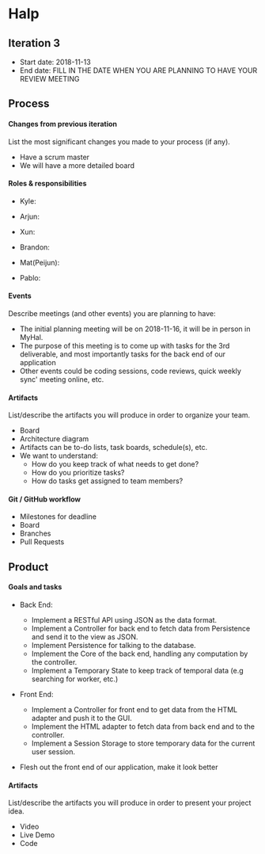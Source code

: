 # Halp


## Iteration 3

 * Start date: 2018-11-13
 * End date: FILL IN THE DATE WHEN YOU ARE PLANNING TO HAVE YOUR REVIEW MEETING

## Process

#### Changes from previous iteration

List the most significant changes you made to your process (if any).

 * Have a scrum master
 * We will have a more detailed board

#### Roles & responsibilities

- Kyle:

- Arjun:

- Xun:

- Brandon:

- Mat(Peijun):

- Pablo:

#### Events

Describe meetings (and other events) you are planning to have:

 * The initial planning meeting will be on 2018-11-16, it will be in person in MyHal.
 * The purpose of this meeting is to come up with tasks for the 3rd deliverable,
 and most importantly tasks for the back end of our application
 * Other events could be coding sessions, code reviews, quick weekly sync' meeting online, etc.

#### Artifacts

List/describe the artifacts you will produce in order to organize your team.       
 
 * Board
 * Architecture diagram
 * Artifacts can be to-do lists, task boards, schedule(s), etc.
 * We want to understand:
   * How do you keep track of what needs to get done?
   * How do you prioritize tasks?
   * How do tasks get assigned to team members?

#### Git / GitHub workflow

 * Milestones for deadline
 * Board
 * Branches
 * Pull Requests

## Product

#### Goals and tasks

 * Back End:
   * Implement a RESTful API using JSON as the data format.
   * Implement a Controller for back end to fetch data from Persistence and send it to the view as JSON.
   * Implement Persistence for talking to the database.
   * Implement the Core of the back end, handling any computation by the controller.
   * Implement a Temporary State to keep track of temporal data (e.g searching for worker, etc.)
 
 * Front End:
   * Implement a Controller for front end to get data from the HTML adapter and push it to the GUI.
   * Implement the HTML adapter to fetch data from back end and to the controller.
   * Implement a Session Storage to store temporary data for the current user session.
 
 * Flesh out the front end of our application, make it look better
 
 

#### Artifacts

List/describe the artifacts you will produce in order to present your project idea.

 * Video
 * Live Demo
 * Code

